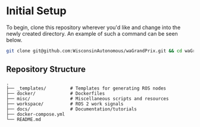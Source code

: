 # Initial Setup

To begin, clone this repository wherever you'd like and change into the newly created directory. An example of such a command can be seen below.
```bash
git clone git@github.com:WisconsinAutonomous/waGrandPrix.git && cd waGrandPrix
```

## Repository Structure

```
.
├── _templates/         # Templates for generating ROS nodes
├── docker/             # Dockerfiles
├── misc/               # Miscellaneous scripts and resources
├── workspace/          # ROS 2 work signals
├── docs/               # Documentation/tutorials
├── docker-compose.yml
└── README.md
```

